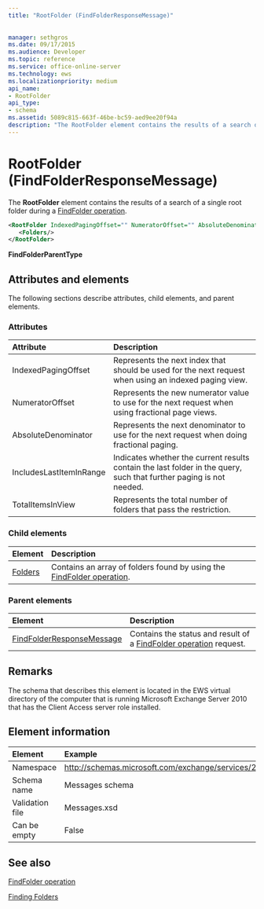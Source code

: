 ```yaml
---
title: "RootFolder (FindFolderResponseMessage)"
 
 
manager: sethgros
ms.date: 09/17/2015
ms.audience: Developer
ms.topic: reference
ms.service: office-online-server
ms.technology: ews
ms.localizationpriority: medium
api_name:
- RootFolder
api_type:
- schema
ms.assetid: 5089c815-663f-46be-bc59-aed9ee20f94a
description: "The RootFolder element contains the results of a search of a single root folder during a FindFolder operation."
---
```


# RootFolder (FindFolderResponseMessage)

The **RootFolder** element contains the results of a search of a single root folder during a [FindFolder operation](findfolder-operation.md).
  
```xml
<RootFolder IndexedPagingOffset="" NumeratorOffset="" AbsoluteDenominator="" IncludesLastItemInRange="" TotalItemsInView="">
   <Folders/>
</RootFolder>
```

 **FindFolderParentType**
## Attributes and elements

The following sections describe attributes, child elements, and parent elements.
  
### Attributes

|**Attribute**|**Description**|
|:-----|:-----|
|IndexedPagingOffset  <br/> |Represents the next index that should be used for the next request when using an indexed paging view.  <br/> |
|NumeratorOffset  <br/> |Represents the new numerator value to use for the next request when using fractional page views.  <br/> |
|AbsoluteDenominator  <br/> |Represents the next denominator to use for the next request when doing fractional paging.  <br/> |
|IncludesLastItemInRange  <br/> |Indicates whether the current results contain the last folder in the query, such that further paging is not needed.  <br/> |
|TotalItemsInView  <br/> |Represents the total number of folders that pass the restriction.  <br/> |
   
### Child elements

|**Element**|**Description**|
|:-----|:-----|
|[Folders](folders-ex15websvcsotherref.md) <br/> |Contains an array of folders found by using the [FindFolder operation](findfolder-operation.md).  <br/> |
   
### Parent elements

|**Element**|**Description**|
|:-----|:-----|
|[FindFolderResponseMessage](findfolderresponsemessage.md) <br/> |Contains the status and result of a [FindFolder operation](findfolder-operation.md) request.  <br/> |
   
## Remarks

The schema that describes this element is located in the EWS virtual directory of the computer that is running Microsoft Exchange Server 2010 that has the Client Access server role installed.
  
## Element information

| Element | Example |
|:-----|:-----|
|Namespace  <br/> |http://schemas.microsoft.com/exchange/services/2006/messages  <br/> |
|Schema name  <br/> |Messages schema  <br/> |
|Validation file  <br/> |Messages.xsd  <br/> |
|Can be empty  <br/> |False  <br/> |
   
## See also



[FindFolder operation](findfolder-operation.md)


[Finding Folders](https://msdn.microsoft.com/library/9124d868-017a-43f0-b915-5c0082cacec9%28Office.15%29.aspx)

